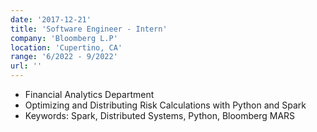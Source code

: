 ```yaml
---
date: '2017-12-21'
title: 'Software Engineer - Intern'
company: 'Bloomberg L.P'
location: 'Cupertino, CA'
range: '6/2022 - 9/2022'
url: ''
---
```


- Financial Analytics Department
- Optimizing and Distributing Risk Calculations with Python and Spark
- Keywords: Spark, Distributed Systems, Python, Bloomberg MARS
